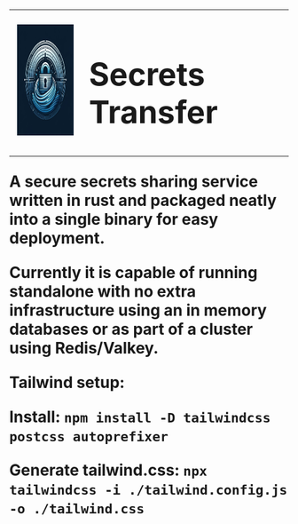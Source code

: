 
# <table>
  <tr>
    <td><img src="./images/logo.png" alt="Project Logo" width="200" height="200"></td>
    <td><h1>Secrets Transfer</h1></td>
  </tr>
</table>
 

A secure secrets sharing service written in rust and packaged neatly into a single binary for easy deployment.


Currently it is capable of running standalone with no extra infrastructure using an in memory databases or as part of a cluster using Redis/Valkey.



Tailwind setup:

Install: `npm install -D tailwindcss postcss autoprefixer`


Generate tailwind.css: `npx tailwindcss -i ./tailwind.config.js -o ./tailwind.css`



